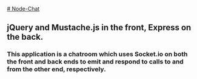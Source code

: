[# Node-Chat](https://stackoverflow.com/questions/7653483/github-relative-link-in-markdown-file?utm_medium=organic&utm_source=google_rich_qa&utm_campaign=google_rich_qa)

## jQuery and Mustache.js in the front, Express on the back.

### This application is a chatroom which uses Socket.io on both the front and back ends to emit and respond to calls to and from the other end, respectively.
